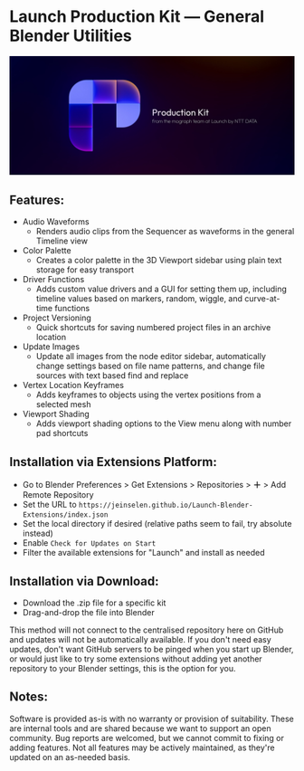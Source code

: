 # Launch Production Kit — General Blender Utilities

![3D render of an abstract P-shaped logo made up of blocks with some rounded corners in soft blues, text in the image reads Production Kit from the Mograph team at Launch by NTT DATA](images/ProductionKit.jpg)

## Features:

- Audio Waveforms
  - Renders audio clips from the Sequencer as waveforms in the general Timeline view
- Color Palette
  - Creates a color palette in the 3D Viewport sidebar using plain text storage for easy transport
- Driver Functions
  - Adds custom value drivers and a GUI for setting them up, including timeline values based on markers, random, wiggle, and curve-at-time functions
- Project Versioning
  - Quick shortcuts for saving numbered project files in an archive location
- Update Images
  - Update all images from the node editor sidebar, automatically change settings based on file name patterns, and change file sources with text based find and replace
- Vertex Location Keyframes
  - Adds keyframes to objects using the vertex positions from a selected mesh
- Viewport Shading
  - Adds viewport shading options to the View menu along with number pad shortcuts



## Installation via Extensions Platform:

- Go to Blender Preferences > Get Extensions > Repositories > **＋** > Add Remote Repository
- Set the URL to `https://jeinselen.github.io/Launch-Blender-Extensions/index.json`
- Set the local directory if desired (relative paths seem to fail, try absolute instead)
- Enable `Check for Updates on Start`
- Filter the available extensions for "Launch" and install as needed



## Installation via Download:

- Download the .zip file for a specific kit
- Drag-and-drop the file into Blender

This method will not connect to the centralised repository here on GitHub and updates will not be automatically available. If you don't need easy updates, don't want GitHub servers to be pinged when you start up Blender, or would just like to try some extensions without adding yet another repository to your Blender settings, this is the option for you.



## Notes:

Software is provided as-is with no warranty or provision of suitability. These are internal tools and are shared because we want to support an open community. Bug reports are welcomed, but we cannot commit to fixing or adding features. Not all features may be actively maintained, as they're updated on an as-needed basis.
